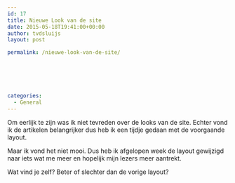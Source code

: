 ```yaml
---
id: 17
title: Nieuwe Look van de site
date: 2015-05-18T19:41:00+00:00
author: tvdsluijs
layout: post

permalink: /nieuwe-look-van-de-site/






categories:
  - General
---
```

Om eerlijk te zijn was ik niet tevreden over de looks van de site. Echter vond ik de artikelen belangrijker dus heb ik een tijdje gedaan met de voorgaande layout.

Maar ik vond het niet mooi. Dus heb ik afgelopen week de layout gewijzigd naar iets wat me meer en hopelijk mijn lezers meer aantrekt.

Wat vind je zelf? Beter of slechter dan de vorige layout?